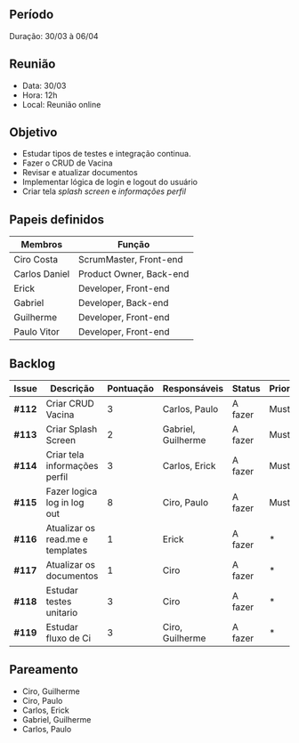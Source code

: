 ## Período
Duração: 30/03 à 06/04


## Reunião
* Data: 30/03
* Hora: 12h
* Local: Reunião online


## Objetivo
- Estudar tipos de testes e integração continua.
- Fazer o CRUD de Vacina
- Revisar e atualizar documentos
- Implementar lógica de login e logout do usuário
- Criar tela *splash screen* e *informações perfil* 

## Papeis definidos
| Membros  |  Função  |
| ------------------- | ------------------- |
|  Ciro Costa |  ScrumMaster, Front-end |
|  Carlos Daniel |  Product Owner, Back-end |
|  Erick |  Developer, Front-end |
|  Gabriel |  Developer, Back-end |
|  Guilherme  | Developer, Front-end |
|  Paulo Vitor |  Developer, Front-end |

## Backlog
| Issue | Descrição | Pontuação | Responsáveis | Status | Prioridade | Repositório |
| ------------------- | ------------------- | ------------------- | ------------------- | ------------------- |------------------- |------------------- | 
|**#112**| Criar CRUD Vacina | 3 | Carlos, Paulo |  A fazer | Must | Back-end |
|**#113**| Criar Splash Screen | 2 | Gabriel, Guilherme | A fazer  | Must | Front-end  |
|**#114**| Criar tela informações perfil | 3 | Carlos, Erick | A fazer  | Must | Front-end |
|**#115**| Fazer logica log in log out  | 8 | Ciro, Paulo | A fazer  | Must | Front-end |
|**#116**| Atualizar os read.me e templates | 1 | Erick | A fazer | * | Front-end, Back-end |
|**#117**| Atualizar os documentos | 1 | Ciro | A fazer  | * | Back-end |
|**#118**| Estudar testes unitario  | 3 | Ciro | A fazer | * | * |
|**#119**| Estudar fluxo de Ci | 3 | Ciro, Guilherme | A fazer | * | * |


## Pareamento
- Ciro, Guilherme
- Ciro, Paulo
- Carlos, Erick
- Gabriel, Guilherme
- Carlos, Paulo  